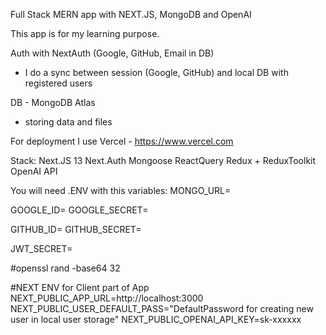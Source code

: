Full Stack MERN app with NEXT.JS, MongoDB and OpenAI

This app is for my learning purpose.

Auth with NextAuth (Google, GitHub, Email in DB)

- I do a sync between session (Google, GitHub) and local DB with registered users

DB - MongoDB Atlas

- storing data and files

For deployment I use Vercel - https://www.vercel.com

Stack:
Next.JS 13
Next.Auth
Mongoose
ReactQuery
Redux + ReduxToolkit
OpenAI API

You will need .ENV with this variables:
MONGO_URL=

GOOGLE_ID=
GOOGLE_SECRET=

GITHUB_ID=
GITHUB_SECRET=

JWT_SECRET=

#openssl rand -base64 32

#NEXT ENV for Client part of App
NEXT_PUBLIC_APP_URL=http://localhost:3000
NEXT_PUBLIC_USER_DEFAULT_PASS="DefaultPassword for creating new user in local user storage"
NEXT_PUBLIC_OPENAI_API_KEY=sk-xxxxxx
